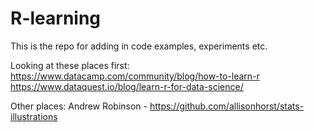 # R-learning

This is the repo for adding in code examples, experiments etc.

Looking at these places first:
https://www.datacamp.com/community/blog/how-to-learn-r
https://www.dataquest.io/blog/learn-r-for-data-science/

Other places:
Andrew Robinson - 
https://github.com/allisonhorst/stats-illustrations
